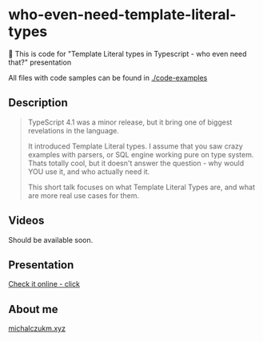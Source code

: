 # who-even-need-template-literal-types

👋 This is code for "Template Literal types in Typescript - who even need that?" presentation

All files with code samples can be found in [./code-examples](./code-examples)

## Description

> TypeScript 4.1 was a minor release, but it bring one of biggest revelations in the language.
>
> It introduced Template Literal types. I assume that you saw crazy examples with parsers, or SQL engine working pure on type system.
> Thats totally cool, but it doesn't answer the question - why would YOU use it, and who actually need it.
>
> This short talk focuses on what Template Literal Types are, and what are more real use cases for them.

## Videos

Should be available soon.

## Presentation

[Check it online - click](https://michalczukm.github.io/typescript-who-even-need-template-literal-types-presentation/)

## About me

[michalczukm.xyz](https://michalczukm.xyz)
